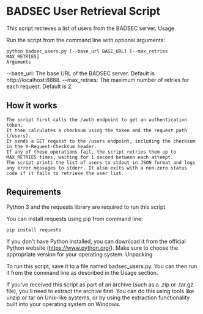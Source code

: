 # BADSEC User Retrieval Script

This script retrieves a list of users from the BADSEC server.
Usage

Run the script from the command line with optional arguments:

```
python badsec_users.py [--base_url BASE_URL] [--max_retries MAX_RETRIES]
Arguments
```

--base_url: The base URL of the BADSEC server. Default is http://localhost:8888.
--max_retries: The maximum number of retries for each request. Default is 2.
## How it works

    The script first calls the /auth endpoint to get an authentication token.
    It then calculates a checksum using the token and the request path (/users).
    It sends a GET request to the /users endpoint, including the checksum in the X-Request-Checksum header.
    If any of these operations fail, the script retries them up to MAX_RETRIES times, waiting for 1 second between each attempt.
    The script prints the list of users to stdout in JSON format and logs any error messages to stderr. It also exits with a non-zero status code if it fails to retrieve the user list.

## Requirements

Python 3 and the requests library are required to run this script.

You can install requests using pip from command line:

```
pip install requests
```

If you don't have Python installed, you can download it from the official Python website (https://www.python.org/). Make sure to choose the appropriate version for your operating system.
Unpacking

To run this script, save it to a file named badsec_users.py. You can then run it from the command line as described in the Usage section.

If you've received this script as part of an archive (such as a .zip or .tar.gz file), you'll need to extract the archive first. You can do this using tools like unzip or tar on Unix-like systems, or by using the extraction functionality built into your operating system on Windows.